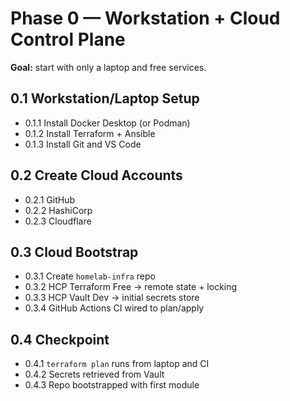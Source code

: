 # Phase 0 — Workstation + Cloud Control Plane
**Goal:** start with only a laptop and free services.

## 0.1 Workstation/Laptop Setup
- 0.1.1 Install Docker Desktop (or Podman)
- 0.1.2 Install Terraform + Ansible
- 0.1.3 Install Git and VS Code

## 0.2 Create Cloud Accounts
- 0.2.1 GitHub
- 0.2.2 HashiCorp
- 0.2.3 Cloudflare

## 0.3 Cloud Bootstrap
- 0.3.1 Create `homelab-infra` repo
- 0.3.2 HCP Terraform Free → remote state + locking
- 0.3.3 HCP Vault Dev → initial secrets store
- 0.3.4 GitHub Actions CI wired to plan/apply

## 0.4 Checkpoint
- 0.4.1 `terraform plan` runs from laptop and CI
- 0.4.2 Secrets retrieved from Vault
- 0.4.3 Repo bootstrapped with first module

